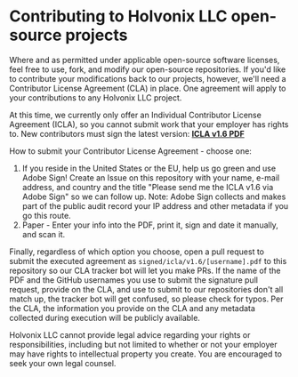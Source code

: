 # Contributing to Holvonix LLC open-source projects

Where and as permitted under applicable open-source software licenses, feel free to use, fork, and modify our open-source repositories.  If you'd like to contribute your modifications back to our projects, however, we'll need a Contributor License Agreement (CLA) in place.  One agreement will apply to your contributions to any Holvonix LLC project.

At this time, we currently only offer an Individual Contributor License Agreement (ICLA), so you cannot submit work that your employer has rights to.  New contributors must sign the latest version: [__ICLA v1.6 PDF__](/clas/individual-cla-v1.6.pdf)

How to submit your Contributor License Agreement - choose one:
1. If you reside in the United States or the EU, help us go green and use Adobe Sign! Create an Issue on this repository with your name, e-mail address, and country and the title "Please send me the ICLA v1.6 via Adobe Sign" so we can follow up.  Note: Adobe Sign collects and makes part of the public audit record your IP address and other metadata if you go this route.
2. Paper - Enter your info into the PDF, print it, sign and date it manually, and scan it.

Finally, regardless of which option you choose, open a pull request to submit the executed agreement as `signed/icla/v1.6/[username].pdf` to this repository so our CLA tracker bot will let you make PRs. If the name of the PDF and the GitHub usernames you use to submit the signature pull request, provide on the CLA, and use to submit to our repositories don't all match up, the tracker bot will get confused, so please check for typos.  Per the CLA, the information you provide on the CLA and any metadata collected during execution will be publicly available.

Holvonix LLC cannot provide legal advice regarding your rights or responsibilities, including but not limited to whether or not your employer may have rights to intellectual property you create. You are encouraged to seek your own legal counsel.
